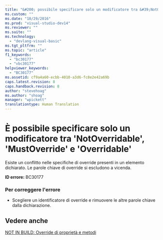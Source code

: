 ```yaml
---
title: "&#200; possibile specificare solo un modificatore tra &#39;NotOverridable&#39;, &#39;MustOverride&#39; e &#39;Overridable&#39; | Microsoft Docs"
ms.custom: ""
ms.date: "10/29/2016"
ms.prod: "visual-studio-dev14"
ms.reviewer: ""
ms.suite: ""
ms.technology: 
  - "devlang-visual-basic"
ms.tgt_pltfrm: ""
ms.topic: "article"
f1_keywords: 
  - "bc30177"
  - "vbc30177"
helpviewer_keywords: 
  - "BC30177"
ms.assetid: cf9a4a60-ecbb-4010-a3d6-fc8e2e42a69b
caps.latest.revision: 8
caps.handback.revision: 8
author: "stevehoag"
ms.author: "shoag"
manager: "wpickett"
translationtype: Human Translation
---
```

# &#200; possibile specificare solo un modificatore tra &#39;NotOverridable&#39;, &#39;MustOverride&#39; e &#39;Overridable&#39;
Esiste un conflitto nelle specifiche di override presenti in un elemento dichiarato. Le parole chiave di override si escludono a vicenda.  
  
 **ID errore:** BC30177  
  
### Per correggere l'errore  
  
-   Scegliere un identificatore di override e rimuovere le altre parole chiave dalla dichiarazione.  
  
## Vedere anche  
 [NOT IN BUILD: Override di proprietà e metodi](http://msdn.microsoft.com/it-it/2167e8f5-1225-4b13-9ebd-02591ba90213)